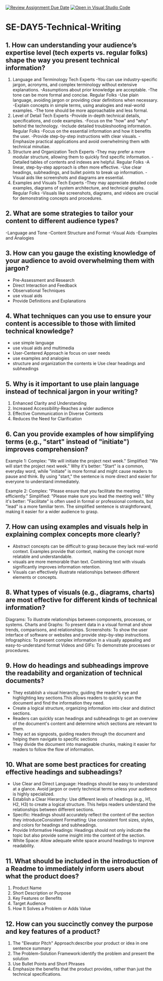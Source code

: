 [![Review Assignment Due Date](https://classroom.github.com/assets/deadline-readme-button-22041afd0340ce965d47ae6ef1cefeee28c7c493a6346c4f15d667ab976d596c.svg)](https://classroom.github.com/a/zsAR-pyY)
[![Open in Visual Studio Code](https://classroom.github.com/assets/open-in-vscode-2e0aaae1b6195c2367325f4f02e2d04e9abb55f0b24a779b69b11b9e10269abc.svg)](https://classroom.github.com/online_ide?assignment_repo_id=18491491&assignment_repo_type=AssignmentRepo)
# SE-DAY5-Technical-Writing
## 1. How can understanding your audience’s expertise level (tech experts vs. regular folks) shape the way you present technical information?
1. Language and Terminology
Tech Experts
 -You can use industry-specific jargon, acronyms, and complex terminology without extensive explanations.
 -Assumptions about prior knowledge are acceptable.
 -The tone can be more formal and concise.
Regular Folks
 -Use plain language, avoiding jargon or providing clear definitions when necessary.
 -Explain concepts in simple terms, using analogies and real-world examples.
 -The tone should be more approachable and less formal.
2. Level of Detail
Tech Experts
 -Provide in-depth technical details, specifications, and code examples.
 -Focus on the "how" and "why" behind the technology.
 -Include detailed troubleshooting information.
Regular Folks
 -Focus on the essential information and how it benefits the user.
 -Provide step-by-step instructions with clear visuals.
 -Emphasize practical applications and avoid overwhelming them with technical minutiae.
3. Structure and Organization
Tech Experts
 -They may prefer a more modular structure, allowing them to quickly find specific information.
 -Detailed tables of contents and indexes are helpful.
Regular Folks
 -A linear, step-by-step approach is often more effective.
 -Use clear headings, subheadings, and bullet points to break up information.
 -Visual aids like screenshots and diagrams are essential.
4. Examples and Visuals
Tech Experts
 -They may appreciate detailed code examples, diagrams of system architecture, and technical graphs.
Regular Folks
 -Visuals like screenshots, diagrams, and videos are crucial for demonstrating concepts and procedures.

## 2. What are some strategies to tailor your content to different audience types?
 -Language and Tone
 -Content Structure and Format
 -Visual Aids 
 -Examples and Analogies
 
## 3. How can you gauge the existing knowledge of your audience to avoid overwhelming them with jargon?
 - Pre-Assessment and Research
 - Direct Interaction and Feedback
 - Observational Techniques
 - use visual aids
 - Provide Definitions and Explanations

## 4. What techniques can you use to ensure your content is accessible to those with limited technical knowledge?
 - use simple language
 - use visual aids and multimedia
 - User-Centered Approach ie focus on user needs
 - use examples and analogies
 - structure and organization the contents ie Use clear headings and subheadings
   
## 5. Why is it important to use plain language instead of technical jargon in your writing?
1. Enhanced Clarity and Understanding
2. Increased Accessibility-Reaches a wider audience
3. Effective Communication in Diverse Contexts
4. Reduces the Need for Clarification

## 6. Can you provide examples of how simplifying terms (e.g., "start" instead of "initiate") improves comprehension?
Example 1:
Complex: "We will initiate the project next week."
Simplified: "We will start the project next week."
Why it's better: "Start" is a common, everyday word, while "initiate" is more formal and might cause readers to pause and think. By using "start," the sentence is more direct and easier for everyone to understand immediately.

Example 2:
Complex: "Please ensure that you facilitate the meeting efficiently."
Simplified: "Please make sure you lead the meeting well."
Why it's better: "Facilitate" is often used in formal or professional contexts, but "lead" is a more familiar term. The simplified sentence is straightforward, making it easier for a wider audience to grasp.

## 7. How can using examples and visuals help in explaining complex concepts more clearly?
- Abstract concepts can be difficult to grasp because they lack real-world context. Examples provide that context, making the concept more relatable and understandable.
- visuals are more memorable than text. Combining text with visuals significantly improves information retention.
- Visuals can effectively illustrate relationships between different elements or concepts.
## 8. What types of visuals (e.g., diagrams, charts) are most effective for different kinds of technical information?
Diagrams: To illustrate relationships between components, processes, or systems.
Charts and Graphs: To present data in a visual format and show trends, comparisons, and relationships.
Screenshots: To show the user interface of software or websites and provide step-by-step instructions.
Infographics: To present complex information in a visually appealing and easy-to-understand format
Videos and GIFs: To demonstrate processes or procedures.

## 9. How do headings and subheadings improve the readability and organization of technical documents?
- They establish a visual hierarchy, guiding the reader's eye and highlighting key sections.This allows readers to quickly scan the document and find the information they need.
-  Create a logical structure, organizing information into clear and distinct sections.
-  Readers can quickly scan headings and subheadings to get an overview of the document's content and determine which sections are relevant to them.
-  They act as signposts, guiding readers through the document and helping them navigate to specific sections
-  They divide the document into manageable chunks, making it easier for readers to follow the flow of information.

## 10. What are some best practices for creating effective headings and subheadings?
 - Use Clear and Direct Language: Headings should be easy to understand at a glance. Avoid jargon or overly technical terms unless your audience is highly specialized.
 - Establish a Clear Hierarchy: Use different levels of headings (e.g., H1, H2, H3) to create a logical structure. This helps readers understand the relationships between different sections.
 - Specific: Headings should accurately reflect the content of the section they introduceConsistent Formatting: Use consistent font sizes, styles, and colors for headings and subheadings.
 - Provide Informative Headings: Headings should not only indicate the topic but also provide some insight into the content of the section.
 -  White Space: Allow adequate white space around headings to improve readability.
   
## 11. What should be included in the introduction of a Readme to immediately inform users about what the product does?
1. Product Name
2. Short Description or Purpose
3. Key Features or Benefits
4. Target Audience
5. How It Solves a Problem or Adds Value

## 12. How can you succinctly convey the purpose and key features of a product?
1. The "Elevator Pitch" Approach:describe your product or idea in one sentence summary
2. The Problem-Solution Framework:identify the problem and present the solution
3.  Use Bullet Points and Short Phrases
4.  Emphasize the benefits that the product provides, rather than just the technical specifications.
